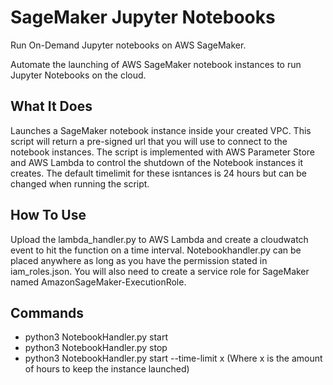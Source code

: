 # SageMaker Jupyter Notebooks
Run On-Demand Jupyter notebooks on AWS SageMaker.

Automate the launching of AWS SageMaker notebook instances to run Jupyter Notebooks on the cloud.

## What It Does
Launches a SageMaker notebook instance inside your created VPC. This script will return a pre-signed url that you will use to connect to the notebook instances. The script is implemented with AWS Parameter Store and AWS Lambda to control the shutdown of the Notebook instances it creates. The default timelimit for these isntances is 24 hours but can be changed when running the script.

## How To Use
Upload the lambda_handler.py to AWS Lambda and create a cloudwatch event to hit the function on a time interval. Notebookhandler.py can be placed anywhere as long as you have the permission stated in iam_roles.json. You will also need to create a service role for SageMaker named AmazonSageMaker-ExecutionRole.

## Commands
* python3 NotebookHandler.py start
* python3 NotebookHandler.py stop
* python3 NotebookHandler.py start --time-limit x
(Where x is the amount of hours to keep the instance launched)
